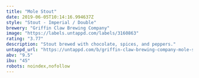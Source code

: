 ```yaml
---
title: "Mole Stout"
date: 2019-06-05T10:14:16.994637Z
style: "Stout - Imperial / Double"
brewery: "Griffin Claw Brewing Company"
image: "https://labels.untappd.com/labels/3160863"
rating: "3.77"
description: "Stout brewed with chocolate, spices, and peppers."
untappd_url: "https://untappd.com/b/griffin-claw-brewing-company-mole-stout/3160863"
abv: "9.5"
ibu: "45"
robots: noindex,nofollow
---
```

